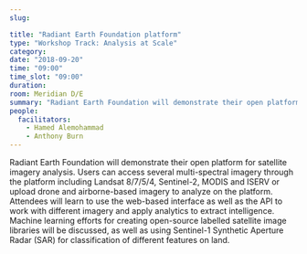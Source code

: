 ```yaml
---
slug:

title: "Radiant Earth Foundation platform"
type: "Workshop Track: Analysis at Scale"
category:
date: "2018-09-20"
time: "09:00"
time_slot: "09:00"
duration:
room: Meridian D/E
summary: "Radiant Earth Foundation will demonstrate their open platform for satellite imagery analysis. Users can access several multi-spectral imagery through the platform including Landsat 8/7/5/4, Sentinel-2, MODIS and ISERV or upload drone and airborne-based imagery to analyze on the platform. Attendees will learn to use the web-based interface as well as the API to work with different imagery and apply analytics to extract intelligence. Machine learning efforts for creating open-source labelled satellite image libraries will be discussed, as well as using Sentinel-1 Synthetic Aperture Radar (SAR) for classification of different features on land."
people:
  facilitators:
    - Hamed Alemohammad
    - Anthony Burn
---
```

Radiant Earth Foundation will demonstrate their open platform for satellite imagery analysis. Users can access several multi-spectral imagery through the platform including Landsat 8/7/5/4, Sentinel-2, MODIS and ISERV or upload drone and airborne-based imagery to analyze on the platform. Attendees will learn to use the web-based interface as well as the API to work with different imagery and apply analytics to extract intelligence. Machine learning efforts for creating open-source labelled satellite image libraries will be discussed, as well as using Sentinel-1 Synthetic Aperture Radar (SAR) for classification of different features on land.
